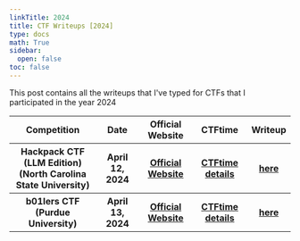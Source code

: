 ```yaml
---
linkTitle: 2024
title: CTF Writeups [2024]
type: docs
math: True
sidebar:
  open: false
toc: false
---
```


This post contains all the writeups that I've typed for CTFs that I participated in the year 2024

<table>
  <tr>
    <th>Competition</th>
    <th>Date</th>
    <th>Official Website</th>
    <th>CTFtime</th>
    <th>Writeup</th>
  </tr>
  <tr>
    <th>Hackpack CTF (LLM Edition) <br> (North Carolina State University)</th>
    <th>April 12, 2024</th>
    <th><a href="https://hackpack.club/">Official Website</a></th>
    <th><a href="https://ctftime.org/event/2333/">CTFtime details</a></th>
    <th><a href="./hackpack-ctf-llm-edition-2024/">here</a></th>
  </tr>
  <tr>
    <th>b01lers CTF <br> (Purdue University)</th>
    <th>April 13, 2024</th>
    <th><a href="https://b01lersc.tf/">Official Website</a></th>
    <th><a href="https://ctftime.org/event/2250/">CTFtime details</a></th>
    <th><a href="./b01lers-ctf-2024/">here</a></th>
  </tr>
</table>


